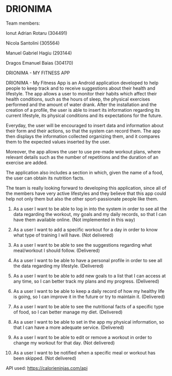# DRIONIMA

Team members:

Ionut Adrian Rotaru (304491)

Nicola Santolini (305564)

Manuel Gabriel Hagiu (293144)

Dragos Emanuel Baias (304170)


DRIONIMA - MY FITNESS APP

DRIONIMA - My Fitness App is an Android application developed to help people to keep track and to receive suggestions about their health and lifestyle.
The app allows a user to monitor their habits which affect their health conditions, such as the hours of sleep, the physical exercises performed and the amount of water drank.
After the installation and the creation of a profile, the user is able to insert its information regarding its current lifestyle, its physical conditions and its expectations for the future.

Everyday, the user will be encouraged to insert data and information about their form and their actions, so that the system can record them. The app then displays the information collected organizing them, and it compares them to the expected values inserted by the user.

Moreover, the app allows the user to use pre-made workout plans, where relevant details such as the number of repetitions and the duration of an exercise are added.

The application also includes a section in which, given the name of a food, the user can obtain its nutrition facts.

The team is really looking forward to developing this application, since all of the members have very active lifestyles and they believe that this app could help not only them but also the other sport-passionate people like them.




1. As a user I want to be able to log in into the system in order to see all the data regarding the workout, my goals and my daily records, so that I can have them available online. (Not implemented in this way)

2. As a user I want to add a specific workout for a day in order to know what type of training I will have. (Not delivered)

3. As a user I want to be able to see the suggestions regarding what meal/workout I should follow. (Delivered)

4. As a user I want to be able to have a personal profile in order to see all the data regarding my lifestyle. (Delivered)

5. As a user I want to be able to add new goals to a list that I can access at any time, so I can better track my plans and my progress. (Delivered)

6. As a user I want to be able to keep a daily record of how my healthy life is going, so I can improve it in the future or try to maintain it. (Delivered)

7. As a user I want to be able to see the nutritional facts of a specific type of food, so I can better manage my diet. (Delivered)

8. As a user I want to be able to set in the app my physical information, so that I can have a more adequate service. (Delivered)

9. As a user I want to be able to edit or remove a workout in order to change my workout for that day. (Not delivered)

10. As a user I want to be notified when a specific meal or workout has been skipped. (Not delivered)



API used: https://calorieninjas.com/api





